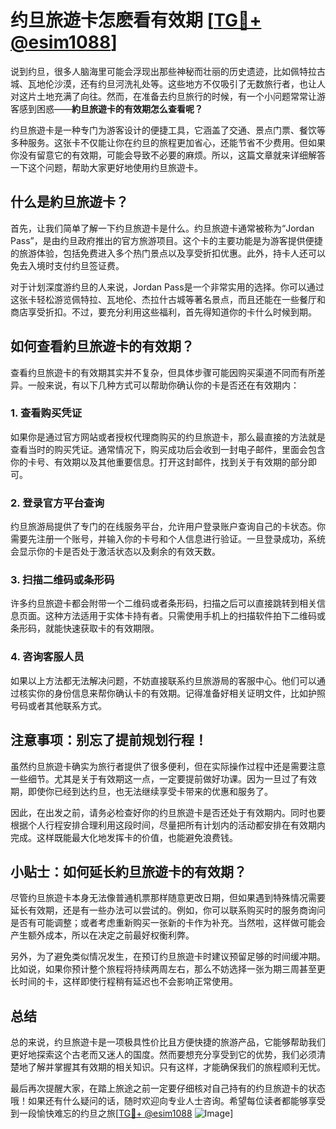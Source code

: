 # 约旦旅遊卡怎麽看有效期 [[TG💪+ @esim1088](https://t.me/s/esim1088)]

说到约旦，很多人脑海里可能会浮现出那些神秘而壮丽的历史遗迹，比如佩特拉古城、瓦地伦沙漠，还有约旦河洗礼处等。这些地方不仅吸引了无数旅行者，也让人对这片土地充满了向往。然而，在准备去约旦旅行的时候，有一个小问题常常让游客感到困惑——**約旦旅遊卡的有效期怎么查看呢？**

约旦旅遊卡是一种专门为游客设计的便捷工具，它涵盖了交通、景点门票、餐饮等多种服务。这张卡不仅能让你在约旦的旅程更加省心，还能节省不少费用。但如果你没有留意它的有效期，可能会导致不必要的麻烦。所以，这篇文章就来详细解答一下这个问题，帮助大家更好地使用约旦旅遊卡。

## 什么是約旦旅遊卡？

首先，让我们简单了解一下约旦旅遊卡是什么。约旦旅遊卡通常被称为“Jordan Pass”，是由约旦政府推出的官方旅游项目。这个卡的主要功能是为游客提供便捷的旅游体验，包括免费进入多个热门景点以及享受折扣优惠。此外，持卡人还可以免去入境时支付约旦签证费。

对于计划深度游约旦的人来说，Jordan Pass是一个非常实用的选择。你可以通过这张卡轻松游览佩特拉、瓦地伦、杰拉什古城等著名景点，而且还能在一些餐厅和商店享受折扣。不过，要充分利用这些福利，首先得知道你的卡什么时候到期。

## 如何查看約旦旅遊卡的有效期？

查看约旦旅遊卡的有效期其实并不复杂，但具体步骤可能因购买渠道不同而有所差异。一般来说，有以下几种方式可以帮助你确认你的卡是否还在有效期内：

### 1. 查看购买凭证

如果你是通过官方网站或者授权代理商购买的约旦旅遊卡，那么最直接的方法就是查看当时的购买凭证。通常情况下，购买成功后会收到一封电子邮件，里面会包含你的卡号、有效期以及其他重要信息。打开这封邮件，找到关于有效期的部分即可。

### 2. 登录官方平台查询

约旦旅游局提供了专门的在线服务平台，允许用户登录账户查询自己的卡状态。你需要先注册一个账号，并输入你的卡号和个人信息进行验证。一旦登录成功，系统会显示你的卡是否处于激活状态以及剩余的有效天数。

### 3. 扫描二维码或条形码

许多约旦旅遊卡都会附带一个二维码或者条形码，扫描之后可以直接跳转到相关信息页面。这种方法适用于实体卡持有者。只需使用手机上的扫描软件拍下二维码或条形码，就能快速获取卡的有效期限。

### 4. 咨询客服人员

如果以上方法都无法解决问题，不妨直接联系约旦旅游局的客服中心。他们可以通过核实你的身份信息来帮你确认卡的有效期。记得准备好相关证明文件，比如护照号码或者其他联系方式。

## 注意事项：别忘了提前规划行程！

虽然约旦旅遊卡确实为旅行者提供了很多便利，但在实际操作过程中还是需要注意一些细节。尤其是关于有效期这一点，一定要提前做好功课。因为一旦过了有效期，即使你已经到达约旦，也无法继续享受卡带来的优惠和服务了。

因此，在出发之前，请务必检查好你的约旦旅遊卡是否还处于有效期内。同时也要根据个人行程安排合理利用这段时间，尽量把所有计划内的活动都安排在有效期内完成。这样既能最大化地发挥卡的价值，也能避免浪费钱。

## 小贴士：如何延长約旦旅遊卡的有效期？

尽管约旦旅遊卡本身无法像普通机票那样随意更改日期，但如果遇到特殊情况需要延长有效期，还是有一些办法可以尝试的。例如，你可以联系购买时的服务商询问是否有可能调整；或者考虑重新购买一张新的卡作为补充。当然啦，这样做可能会产生额外成本，所以在决定之前最好权衡利弊。

另外，为了避免类似情况发生，在预订约旦旅遊卡时建议预留足够的时间缓冲期。比如说，如果你预计整个旅程将持续两周左右，那么不妨选择一张为期三周甚至更长时间的卡，这样即使行程稍有延迟也不会影响正常使用。

## 总结

总的来说，约旦旅遊卡是一项极具性价比且方便快捷的旅游产品，它能够帮助我们更好地探索这个古老而又迷人的国度。然而要想充分享受到它的优势，我们必须清楚地了解并掌握其有效期的相关知识。只有这样，才能确保我们的旅程顺利无忧。

最后再次提醒大家，在踏上旅途之前一定要仔细核对自己持有的约旦旅遊卡的状态哦！如果还有什么疑问的话，随时欢迎向专业人士咨询。希望每位读者都能够享受到一段愉快难忘的约旦之旅[[TG💪+ @esim1088](https://t.me/s/esim1088) ![Image](https://i.postimg.cc/4NQfJmqS/Snipaste-2025-05-13-00-14-12.png)]